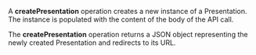A **createPresentation** operation creates a new instance of a Presentation. The instance is populated with the content of the body of the API call.

The **createPresentation** operation returns a JSON object representing the newly created Presentation and redirects to its URL.
